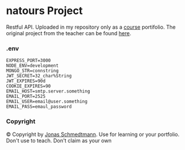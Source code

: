 # natours Project

Restful API.
Uploaded in my repository only as a [course](https://www.udemy.com/course/nodejs-express-mongodb-bootcamp) portifolio.
The original project from the teacher can be found [here](https://github.com/jonasschmedtmann/complete-node-bootcamp).

### .env

```env
EXPRESS_PORT=3000
NODE_ENV=development
MONGO_STR=connstring
JWT_SECRET=32_char%String
JWT_EXPIRES=90d
COOKIE_EXPIRES=90
EMAIL_HOST=smtp.server.something
EMAIL_PORT=2525
EMAIL_USER=email@user.something
EMAIL_PASS=emaul_password
```

### Copyright

© Copyright by [Jonas Schmedtmann](https://github.com/jonasschmedtmann). Use for learning or your portfolio. Don't use to teach. Don't claim as your own